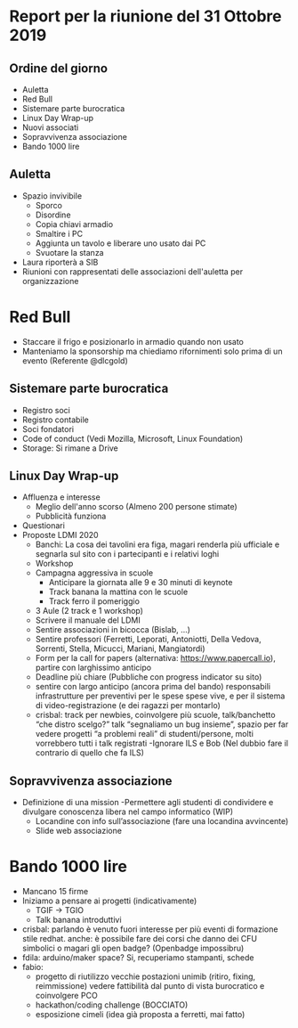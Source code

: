 # Report per la riunione del 31 Ottobre 2019

## Ordine del giorno

- Auletta
- Red Bull
- Sistemare parte burocratica
- Linux Day Wrap-up
- Nuovi associati
- Sopravvivenza associazione
- Bando 1000 lire

## Auletta

- Spazio invivibile
  - Sporco
  - Disordine
  - Copia chiavi armadio
  - Smaltire i PC
  - Aggiunta un tavolo e liberare uno usato dai PC
  - Svuotare la stanza
- Laura riporterà a SIB
- Riunioni con rappresentati delle associazioni dell'auletta per organizzazione

# Red Bull

- Staccare il frigo e posizionarlo in armadio quando non usato
- Manteniamo la sponsorship ma chiediamo rifornimenti solo prima di un evento (Referente @dlcgold)

## Sistemare parte burocratica

- Registro soci
- Registro contabile
- Soci fondatori
- Code of conduct (Vedi Mozilla, Microsoft, Linux Foundation)
- Storage: Si rimane a Drive

## Linux Day Wrap-up

- Affluenza e interesse
  - Meglio dell'anno scorso (Almeno 200 persone stimate)
  - Pubblicità funziona
- Questionari
- Proposte LDMI 2020
  - Banchi: La cosa dei tavolini era figa, magari renderla più ufficiale e segnarla sul sito con i partecipanti e i relativi loghi
  - Workshop
  - Campagna aggressiva in scuole
    - Anticipare la giornata alle 9 e 30 minuti di keynote
    - Track banana la mattina con le scuole
    - Track ferro il pomeriggio
  - 3 Aule (2 track e 1 workshop)
  - Scrivere il manuale del LDMI
  - Sentire associazioni in bicocca (Bislab, ...)
  - Sentire professori (Ferretti, Leporati, Antoniotti, Della Vedova, Sorrenti, Stella, Micucci, Mariani, Mangiatordi)
  - Form per la call for papers (alternativa: ​https://www.papercall.io​), partire con larghissimo anticipo
  - Deadline più chiare (Pubbliche con progress indicator su sito)
  - sentire con largo anticipo (ancora prima del bando) responsabili infrastrutture per preventivi per le spese spese vive, e per il sistema di video-registrazione (e dei ragazzi per montarlo)
  - crisbal: track per newbies, coinvolgere più scuole, talk/banchetto “che distro scelgo?” talk “segnaliamo un bug insieme”, spazio per far vedere progetti “a problemi reali” di studenti/persone, molti vorrebbero tutti i talk registrati
    -Ignorare ILS e Bob (Nel dubbio fare il contrario di quello che fa ILS)

## Sopravvivenza associazione

- Definizione di una mission
  -Permettere agli studenti di condividere e divulgare conoscenza libera nel campo informatico (WIP)
  - Locandine con info sull’associazione (fare una locandina avvincente)
  - Slide web associazione

# Bando 1000 lire

- Mancano 15 firme
- Iniziamo a pensare ai progetti (indicativamente)
  - TGIF -> TGIO
  - Talk banana introduttivi
- crisbal: parlando è venuto fuori interesse per più eventi di formazione stile redhat. anche: è possibile fare dei corsi che danno dei CFU simbolici o magari gli open badge? (Openbadge impossibru)
- fdila: arduino/maker space? Si, recuperiamo stampanti, schede
- fabio:
  - progetto di riutilizzo vecchie postazioni unimib (ritiro, fixing, reimmissione) vedere fattibilità dal punto di vista burocratico e coinvolgere PCO
  - hackathon/coding challenge (BOCCIATO)
  - esposizione cimeli (idea già proposta a ferretti, mai fatto)
